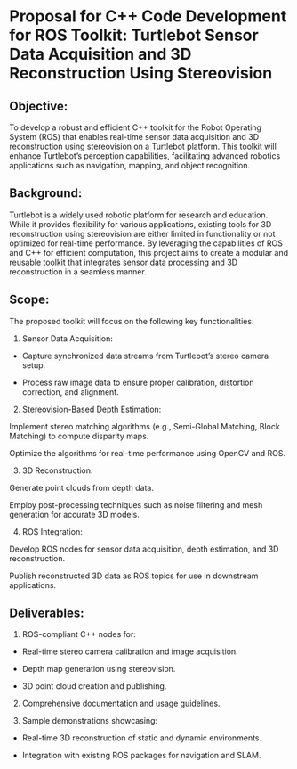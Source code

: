 # Proposal for C++ Code Development for ROS Toolkit: Turtlebot Sensor Data Acquisition and 3D Reconstruction Using Stereovision

## Objective:

To develop a robust and efficient C++ toolkit for the Robot Operating System (ROS) that enables real-time sensor data acquisition and 3D reconstruction using stereovision on a Turtlebot platform. This toolkit will enhance Turtlebot’s perception capabilities, facilitating advanced robotics applications such as navigation, mapping, and object recognition.

## Background:

Turtlebot is a widely used robotic platform for research and education. While it provides flexibility for various applications, existing tools for 3D reconstruction using stereovision are either limited in functionality or not optimized for real-time performance. By leveraging the capabilities of ROS and C++ for efficient computation, this project aims to create a modular and reusable toolkit that integrates sensor data processing and 3D reconstruction in a seamless manner.

## Scope:

The proposed toolkit will focus on the following key functionalities:

1. Sensor Data Acquisition:

- Capture synchronized data streams from Turtlebot’s stereo camera setup.

- Process raw image data to ensure proper calibration, distortion correction, and alignment.

2. Stereovision-Based Depth Estimation:

Implement stereo matching algorithms (e.g., Semi-Global Matching, Block Matching) to compute disparity maps.

Optimize the algorithms for real-time performance using OpenCV and ROS.

3. 3D Reconstruction:

Generate point clouds from depth data.

Employ post-processing techniques such as noise filtering and mesh generation for accurate 3D models.

4. ROS Integration:

Develop ROS nodes for sensor data acquisition, depth estimation, and 3D reconstruction.

Publish reconstructed 3D data as ROS topics for use in downstream applications.


## Deliverables:

1. ROS-compliant C++ nodes for:

- Real-time stereo camera calibration and image acquisition.

- Depth map generation using stereovision.

- 3D point cloud creation and publishing.

2. Comprehensive documentation and usage guidelines.

3. Sample demonstrations showcasing:

- Real-time 3D reconstruction of static and dynamic environments.

- Integration with existing ROS packages for navigation and SLAM.

